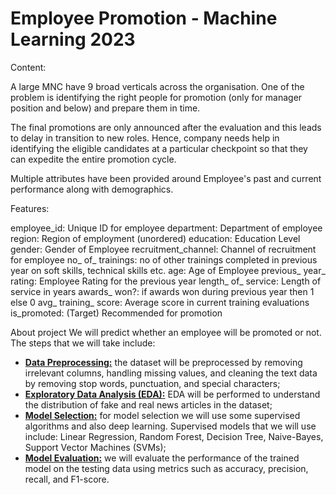 # Employee Promotion - Machine Learning 2023

Content:

A large MNC have 9 broad verticals across the organisation. One of the problem is identifying the right people for promotion (only for manager position and below) and prepare them in time.

The final promotions are only announced after the evaluation and this leads to delay in transition to new roles. Hence, company needs help in identifying the eligible candidates at a particular checkpoint so that they can expedite the entire promotion cycle.

Multiple attributes have been provided around Employee's past and current performance along with demographics.

Features:

employee_id: Unique ID for employee
department: Department of employee
region: Region of employment (unordered)
education: Education Level
gender: Gender of Employee
recruitment_channel: Channel of recruitment for employee
no_ of_ trainings: no of other trainings completed in previous year on soft skills, technical skills etc.
age: Age of Employee
previous_ year_ rating: Employee Rating for the previous year
length_ of_ service: Length of service in years
awards_ won?: if awards won during previous year then 1 else 0
avg_ training_ score: Average score in current training evaluations
is_promoted: (Target) Recommended for promotion

About project
We will predict whether an employee will be promoted or not. The steps that we will take include:

- <ins><b>Data Preprocessing:</b></ins> the dataset will be preprocessed by removing irrelevant columns, handling missing values, 
and cleaning the text data by removing stop words, punctuation, and special characters;
- <ins><b>Exploratory Data Analysis (EDA):</b></ins> EDA will be performed to understand the distribution of fake and real news
articles in the dataset;
- <ins><b>Model Selection:</b></ins> for model selection we will use some supervised algorithms and also deep learning. Supervised
models that we will use include: Linear Regression, Random Forest, Decision Tree, Naive-Bayes, Support Vector 
Machines (SVMs);
- <ins><b>Model Evaluation:</b></ins> we will evaluate the performance of the trained model on the testing data using metrics such as 
accuracy, precision, recall, and F1-score.

